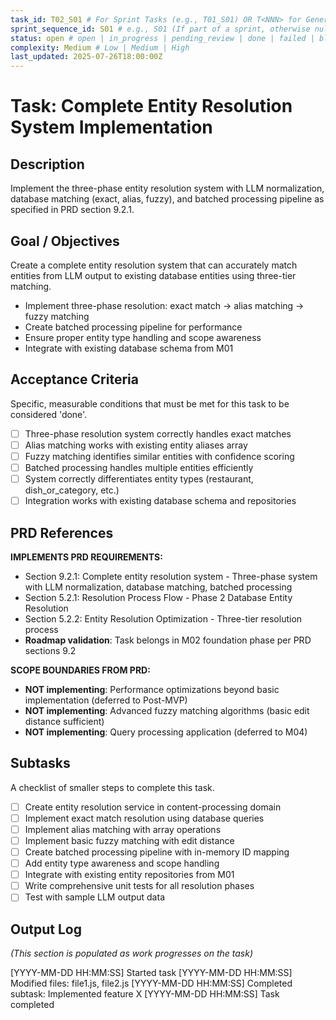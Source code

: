 ```yaml
---
task_id: T02_S01 # For Sprint Tasks (e.g., T01_S01) OR T<NNN> for General Tasks (e.g., T501)
sprint_sequence_id: S01 # e.g., S01 (If part of a sprint, otherwise null or absent)
status: open # open | in_progress | pending_review | done | failed | blocked
complexity: Medium # Low | Medium | High
last_updated: 2025-07-26T18:00:00Z
---
```


# Task: Complete Entity Resolution System Implementation

## Description

Implement the three-phase entity resolution system with LLM normalization, database matching (exact, alias, fuzzy), and batched processing pipeline as specified in PRD section 9.2.1.

## Goal / Objectives

Create a complete entity resolution system that can accurately match entities from LLM output to existing database entities using three-tier matching.

- Implement three-phase resolution: exact match → alias matching → fuzzy matching
- Create batched processing pipeline for performance
- Ensure proper entity type handling and scope awareness
- Integrate with existing database schema from M01

## Acceptance Criteria

Specific, measurable conditions that must be met for this task to be considered 'done'.

- [ ] Three-phase resolution system correctly handles exact matches
- [ ] Alias matching works with existing entity aliases array
- [ ] Fuzzy matching identifies similar entities with confidence scoring
- [ ] Batched processing handles multiple entities efficiently
- [ ] System correctly differentiates entity types (restaurant, dish_or_category, etc.)
- [ ] Integration works with existing database schema and repositories

## PRD References

**IMPLEMENTS PRD REQUIREMENTS:**

- Section 9.2.1: Complete entity resolution system - Three-phase system with LLM normalization, database matching, batched processing
- Section 5.2.1: Resolution Process Flow - Phase 2 Database Entity Resolution
- Section 5.2.2: Entity Resolution Optimization - Three-tier resolution process
- **Roadmap validation**: Task belongs in M02 foundation phase per PRD sections 9.2

**SCOPE BOUNDARIES FROM PRD:**

- **NOT implementing**: Performance optimizations beyond basic implementation (deferred to Post-MVP)
- **NOT implementing**: Advanced fuzzy matching algorithms (basic edit distance sufficient)
- **NOT implementing**: Query processing application (deferred to M04)

## Subtasks

A checklist of smaller steps to complete this task.

- [ ] Create entity resolution service in content-processing domain
- [ ] Implement exact match resolution using database queries
- [ ] Implement alias matching with array operations
- [ ] Implement basic fuzzy matching with edit distance
- [ ] Create batched processing pipeline with in-memory ID mapping
- [ ] Add entity type awareness and scope handling
- [ ] Integrate with existing entity repositories from M01
- [ ] Write comprehensive unit tests for all resolution phases
- [ ] Test with sample LLM output data

## Output Log

_(This section is populated as work progresses on the task)_

[YYYY-MM-DD HH:MM:SS] Started task
[YYYY-MM-DD HH:MM:SS] Modified files: file1.js, file2.js
[YYYY-MM-DD HH:MM:SS] Completed subtask: Implemented feature X
[YYYY-MM-DD HH:MM:SS] Task completed